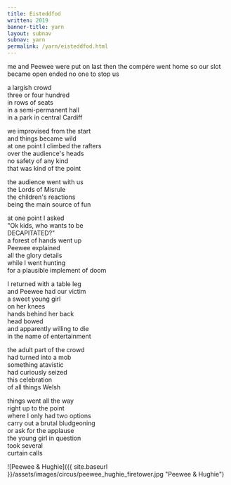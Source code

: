 ```yaml
---
title: Eisteddfod
written: 2019
banner-title: yarn
layout: subnav
subnav: yarn
permalink: /yarn/eisteddfod.html
---
```


<div class="poem">
me and Peewee were put on last  
then the compėre went home  
so our slot became open ended  
no one to stop us

a largish crowd  
three or four hundred  
in rows of seats  
in a semi-permanent hall  
in a park in central Cardiff

we improvised from the start  
and things became wild  
at one point I climbed the rafters  
over the audience's heads  
no safety of any kind  
that was kind of the point

the audience went with us  
the Lords of Misrule  
the children's reactions  
being the main source of fun

at one point I asked  
"Ok kids, who wants to be  
DECAPITATED?"  
a forest of hands went up  
Peewee explained  
all the glory details  
while I went hunting  
for a plausible implement of doom

I returned with a table leg  
and Peewee had our victim  
a sweet young girl  
on her knees  
hands behind her back  
head bowed  
and apparently willing to die  
in the name of entertainment

the adult part of the crowd  
had turned into a mob  
something atavistic  
had curiously seized  
this celebration  
of all things Welsh

things went all the way  
right up to the point  
where I only had two options  
carry out a brutal bludgeoning  
or ask for the applause  
the young girl in question  
took several  
curtain calls
</div>

![Peewee & Hughie]({{ site.baseurl }}/assets/images/circus/peewee_hughie_firetower.jpg "Peewee & Hughie")

